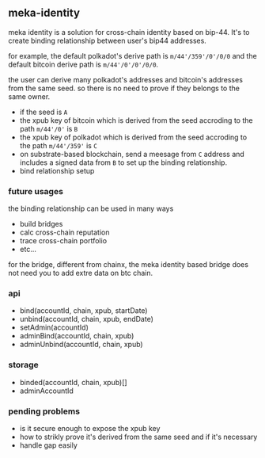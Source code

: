 ## meka-identity

meka identity is a solution for cross-chain identity based on bip-44. It's to create binding relationship between user's bip44 addresses.

for example, the default polkadot's derive path is `m/44'/359'/0'/0/0` and the default bitcoin derive path is `m/44'/0'/0'/0/0`.

the user can derive many polkadot's addresses and bitcoin's addresses from the same seed. so there is no need to prove if they belongs to the same owner. 

* if the seed is `A`
* the xpub key of bitcoin which is derived from the seed accroding to the path `m/44'/0'` is `B`
* the xpub key of polkadot which is derived from the seed accroding to the path `m/44'/359'` is `C`
* on substrate-based blockchain, send a meesage from `C` address and includes a signed data from `B` to set up the binding relationship.
* bind relationship setup

### future usages
the binding relationship can be used in many ways 
* build bridges
* calc cross-chain reputation
* trace cross-chain portfolio 
* etc...

for the bridge, different from chainx, the meka identity based bridge does not need you to add extre data on btc chain. 

### api

* bind(accountId, chain, xpub, startDate)
* unbind(accountId, chain, xpub, endDate)
* setAdmin(accountId)
* adminBind(accountId, chain, xpub)
* adminUnbind(accountId, chain, xpub)

### storage
* binded(accountId, chain, xpub)[]
* adminAccountId

### pending problems
* is it secure enough to expose the xpub key
* how to strikly prove it's derived from the same seed and if it's necessary
* handle gap easily
